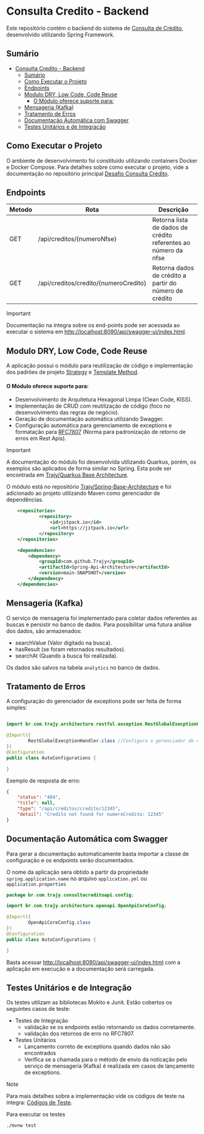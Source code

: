 # Consulta Credito - Backend

Este repositório contém o backend do sistema de [Consulta de Crédito](https://github.com/Trajy/Desafio-Consulta-Credito), desenvolvido utilizando Spring Framework.

## Sumário
- [Consulta Credito - Backend](#consulta-credito---backend)
  - [Sumário](#sumário)
  - [Como Executar o Projeto](#como-executar-o-projeto)
  - [Endpoints](#endpoints)
  - [Modulo DRY, Low Code, Code Reuse](#modulo-dry-low-code-code-reuse)
      - [O Módulo oferece suporte para:](#o-módulo-oferece-suporte-para)
  - [Mensageria (Kafka)](#mensageria-kafka)
  - [Tratamento de Erros](#tratamento-de-erros)
  - [Documentação Automática com Swagger](#documentação-automática-com-swagger)
  - [Testes Unitários e de Integração](#testes-unitários-e-de-integração)
  
## Como Executar o Projeto
O ambiente de desenvolvimento foi constituído utilizando containers Docker e Docker Compose. Para detalhes sobre como executar o projeto, vide a documentação no repositório principal [Desafio Consulta Crédito](https://github.com/Trajy/Desafio-Consulta-Credito).

## Endpoints

| Metodo | Rota | Descrição |
|--------|------|-----------|
| GET | /api/creditos/{numeroNfse} | Retorna lista de dados de crédito referentes ao número da nfse |
| GET | /api/creditos/credito/{numeroCredito} | Retorna dados de crédito a partir do número de crédito |

> [!IMPORTANT]
> Documentação na íntegra sobre os end-points pode ser acessada ao executar o sistema em [http://localhost:8090/api/swagger-ui/index.html](http://localhost:8090/api/swagger-ui/index.html).
>

## Modulo DRY, Low Code, Code Reuse
A aplicação possui o módulo para reutilização de código e implementação dos padrões de projeto [Strategy](https://refactoring.guru/design-patterns/strategy) e [Template Method](https://refactoring.guru/design-patterns/template-method).

#### O Módulo oferece suporte para:
- Desenvolvimento de Arquitetura Hexagonal Limpa (Clean Code, KISS).
- Implementação de CRUD com reutilização de código (foco no desenvolvimento das regras de negócio).
- Geração de documentação automática utilizando Swagger.
- Configuração automática para gerenciamento de exceptions e formatação para [RFC7807](https://datatracker.ietf.org/doc/html/rfc7807) (Norma para padronização de retorno de erros em Rest Apis).

> [!IMPORTANT]
> A documentação do módulo foi desenvolvida utilizando Quarkus, porém, os exemplos são aplicados de forma similar no Spring. Esta pode ser encontrada em [Trajy/Quarkus Base Architecture](https://github.com/Trajy/Quarkus-Base-Architecture?tab=readme-ov-file#quarkus-base-architecture).

O módulo está no repositório [Trajy/Spring-Base-Architecture](https://github.com/Trajy/Spring-Api-Architecture) e foi adicionado ao projeto utilizando Maven como gerenciador de dependências.

```xml
    <repositories>
            <repository>
                <id>jitpack.io</id>
                <url>https://jitpack.io</url>
            </repository>
    </repositories>

    <dependencies>
        <dependency>
            <groupId>com.github.Trajy</groupId>
            <artifactId>Spring-Api-Architecture</artifactId>
            <version>main-SNAPSHOT</version>
        </dependency>
    </dependencies>
```
## Mensageria (Kafka)
O serviço de mensageria foi implementado para coletar dados referentes as buscas e persistir no banco de dados. Para possibilitar uma futura análise dos dados, são armazenados:
    
- searchValue (Valor digitado na busca).
- hasResult (se foram retornados resultados).
- searchAt (Quando a busca foi realizada).

Os dados são salvos na tabela `analytics` no banco de dados.

## Tratamento de Erros
A configuração do gerenciador de exceptions pode ser feita de forma simples:

```Java

import br.com.trajy.architecture.restful.exception.RestGlobalExecptionHandler;

@Import({
        RestGlobalExecptionHandler.class //Configura o gerenciador de exceptions
})
@Configuration
public class AutoConfigurations {

}
```

Exemplo de resposta de erro:

```json
{
    "status": "404",
    "title": null,
    "type": "/api/creditos/credito/12345",
    "detail": "Credito not found for numeroCredito: 12345"
}
```

## Documentação Automática com Swagger

Para gerar a documentação automaticamente basta importar a classe de configuração e os endpoints serão documentados.

O nome da aplicação sera obtido a partir da propriedade `spring.application.name` no arquivo `application.yml` ou `application.properties`

```java
package br.com.trajy.consultacreditoapi.config;

import br.com.trajy.architecture.openapi.OpenApiCoreConfig;

@Import({
        OpenApiCoreConfig.class
})
@Configuration
public class AutoConfigurations {

}
```
Basta acessar [http://localhost:8090/api/swagger-ui/index.html](http://localhost:8090/api/swagger-ui/index.html) com a aplicação em execução e a documentação será carregada.

## Testes Unitários e de Integração

Os testes utilizam as bibliotecas Mokito e Junit. Estão cobertos os seguintes casos de teste:

- Testes de Integração
  - validação se os endpoints estão retornando os dados corretamente.
  - validação dos retornos de erro no RFC7807.
- Testes Unitários
    - Lançamento correto de exceptions quando dados não são encontrados
    - Verifica se a chamada para o método de envio da noticação pelo serviço de mensageria (Kafka) é realizada em casos de lançamento de exceptions.
  
> [!NOTE]
> Para mais detalhes sobre a implementação vide os códigos de teste na íntegra: [Códigos de Teste](/src/test/java/br/com/trajy/consultacreditoapi/).

Para executar os testes

```
./mvnw test
```
